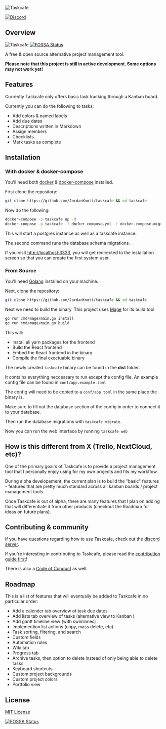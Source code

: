 ![Taskcafe](./.github/taskcafe-full.png)

[![Discord](https://img.shields.io/discord/745396499613220955?style=flat-square)](https://discord.gg/JkQDruh)


## Overview

![Taskcafe](./.github/taskcafe_preview.png)
[![FOSSA Status](https://app.fossa.com/api/projects/git%2Bgithub.com%2FJordanKnott%2Ftaskcafe.svg?type=shield)](https://app.fossa.com/projects/git%2Bgithub.com%2FJordanKnott%2Ftaskcafe?ref=badge_shield)

A free & open source alternative project management tool.

**Please note that this project is still in active development. Some options may not work yet!**
## Features

Currently Taskcafe only offers basic task tracking through a Kanban board.

Currently you can do the following to tasks:

- Add colors & named labels
- Add due dates
- Descriptions written in Markdown
- Assign members
- Checklists
- Mark tasks as complete

## Installation

### With docker & docker-compose

You'll need both [docker](https://www.docker.com/) & [docker-compose](https://docs.docker.com/compose/install/) installed.

First clone the repository:

``` bash
git clone https://github.com/JordanKnott/taskcafe && cd taskcafe
```

Now do the following:

``` bash
docker-compose -p taskcafe up -d
docker-compose -p taskcafe -f docker-compose.yml -f docker-compose.migrate.yml run --rm migrate
```

This will start a postgres instance as well as a taskcafe instance.

The second command runs the database schema migrations.

If you visit [http://localhost:3333](http://localhost:3333), you will get redirected to the installation
screen so that you can create the first system user.

### From Source

You'll need [Golang](https://golang.org/dl/) installed on your machine.

Next, clone the repository:

``` bash
git clone https://github.com/JordanKnott/taskcafe && cd taskcafe
```

Next we need to build the binary. This project uses [Mage](https://magefile.org/) for its build tool.

``` bash
go run cmd/mage/main.go install
go run cmd/mage/main.go build
```

This will:

- Install all yarn packages for the frontend
- Build the React frontend
- Embed the React frontend in the binary
- Compile the final exectuable binary

The newly created `taskcafe` binary can be found in the __dist__ folder.

It contains everything neccessary to run except the config file. An example config file can be found in `conf/app.example.toml`

The config will need to be copied to a `conf/app.toml` in the same place the binary is.

Make sure to fill out the database section of the config in order to connect it to your database.

Then run the database migrations with `taskcafe migrate`.

Now you can run the web interface by running `taskcafe web`

## How is this different from X (Trello, NextCloud, etc)?

One of the primary goal's of Taskcafe is to provide a project management tool that I personally enjoy using for my
own projects and fits my workflow.

During alpha developement, the current plan is to build the "basic" features - features that are pretty much
standard across all kanban boards / project management tools.

Once Taskcafe is out of alpha, there are many features that I plan on adding that will differentiate it from other products (checkout the Roadmap for ideas on future plans).

## Contributing & community

If you have questions regarding how to use Taskcafe, check out the [discord server](https://discord.gg/JkQDruh).

If you're interesting in contributing to Taskcafe, please read the [contribution guide first](https://github.com/JordanKnott/taskcafe/blob/master/CONTRIBUTING.md)!

There is also a [Code of Conduct](https://github.com/JordanKnott/taskcafe/blob/master/CODE_OF_CONDUCT.md) as well.

## Roadmap

This is a list of features that will eventually be added to Taskcafe in no particular order:

- Add a calender tab overview of task due dates
- Add lists tab overview of tasks (alternative view to Kanban )
- Add gantt timeline view (with swimlanes)
- Implemention list actions (copy, mass delete, etc)
- Task sorting, filtering, and search
- Custom fields
- Automation rules
- Wiki tab
- Progress tab
- Archive tasks, then option to delete instead of only being able to delete tasks
- Keyboard shortcuts
- Custom project backgrounds
- Custom project colors
- Portfolio view

## License

[MIT License](LICENSE)



[![FOSSA Status](https://app.fossa.com/api/projects/git%2Bgithub.com%2FJordanKnott%2Ftaskcafe.svg?type=large)](https://app.fossa.com/projects/git%2Bgithub.com%2FJordanKnott%2Ftaskcafe?ref=badge_large)